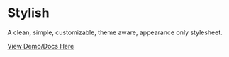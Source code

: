 # Stylish

A clean, simple, customizable, theme aware, appearance 
only stylesheet.

[View Demo/Docs Here](https://toptensoftware.github.io/stylish/)



